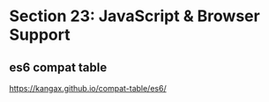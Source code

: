 # Section 23: JavaScript & Browser Support

## es6 compat table

https://kangax.github.io/compat-table/es6/
